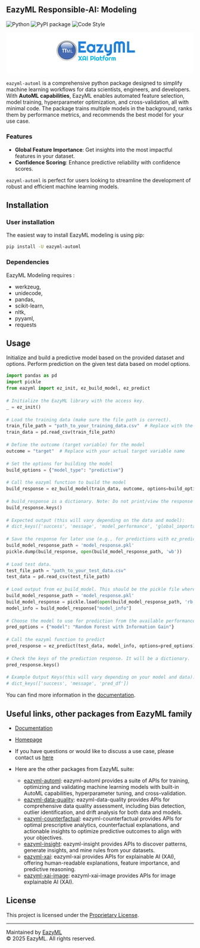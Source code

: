 ## EazyML Responsible-AI: Modeling
![Python](https://img.shields.io/badge/python-3.8%20%7C%203.9%20%7C%203.10%20%7C%203.11%20%7C%203.12-blue)  ![PyPI package](https://img.shields.io/badge/pypi%20package-0.0.60-brightgreen) ![Code Style](https://img.shields.io/badge/code%20style-black-black)

![EazyML](https://github.com/EazyML/eazyml-docs/raw/refs/heads/master/EazyML_logo.png)

`eazyml-automl` is a comprehensive python package designed to simplify machine learning workflows for data scientists, engineers, and developers. With **AutoML capabilities**, EazyML enables automated feature selection, model training, hyperparameter optimization, and cross-validation, all with minimal code. The package trains multiple models in the background, ranks them by performance metrics, and recommends the best model for your use case.

### Features
- **Global Feature Importance**: Get insights into the most impactful features in your dataset.
- **Confidence Scoring**: Enhance predictive reliability with confidence scores.

`eazyml-automl` is perfect for users looking to streamline the development of robust and efficient machine learning models.

## Installation
### User installation
The easiest way to install EazyML modeling is using pip:
```bash
pip install -U eazyml-automl
```
### Dependencies
EazyML Modeling requires :
- werkzeug,
- unidecode,
- pandas,
- scikit-learn,
- nltk,
- pyyaml,
- requests

## Usage
Initialize and build a predictive model based on the provided dataset and options. 
Perform prediction on the given test data based on model options.

```python
import pandas as pd
import pickle
from eazyml import ez_init, ez_build_model, ez_predict

# Initialize the EazyML library with the access key.
_ = ez_init()

# Load the training data (make sure the file path is correct).
train_file_path = "path_to_your_training_data.csv"  # Replace with the correct file path
train_data = pd.read_csv(train_file_path)

# Define the outcome (target variable) for the model
outcome = "target"  # Replace with your actual target variable name

# Set the options for building the model
build_options = {"model_type": "predictive"}

# Call the eazyml function to build the model
build_response = ez_build_model(train_data, outcome, options=build_options)

# build_response is a dictionary. Note: Do not print/view the response as it contains sensitive or encrypted model information in model_info.
build_response.keys()

# Expected output (this will vary depending on the data and model):            
# dict_keys(['success', 'message', 'model_performance', 'global_importance', 'model_info'])

# Save the response for later use (e.g., for predictions with ez_predict)
build_model_response_path = 'model_response.pkl'
pickle.dump(build_response, open(build_model_response_path, 'wb'))

# Load test data.
test_file_path = "path_to_your_test_data.csv"
test_data = pd.read_csv(test_file_path)

# Load output from ez_build_model. This should be the pickle file where model information is stored.
build_model_response_path = 'model_response.pkl'
build_model_response = pickle.load(open(build_model_response_path, 'rb'))
model_info = build_model_response["model_info"]

# Choose the model to use for prediction from the available performance options in the response.
pred_options = {"model": "Random Forest with Information Gain"}

# Call the eazyml function to predict
pred_response = ez_predict(test_data, model_info, options=pred_options)

# Check the keys of the prediction response. It will be a dictionary.
pred_response.keys()

# Example Output Keys(this will vary depending on your model and data):
# dict_keys(['success', 'message', 'pred_df'])

```
You can find more information in the [documentation](https://eazyml.readthedocs.io/en/latest/packages/eazyml_model.html).


## Useful links, other packages from EazyML family
- [Documentation](https://docs.eazyml.com)
- [Homepage](https://eazyml.com)
- If you have questions or would like to discuss a use case, please contact us [here](https://eazyml.com/trust-in-ai)
- Here are the other packages from EazyML suite:

    - [eazyml-automl](https://pypi.org/project/eazyml-automl/): eazyml-automl provides a suite of APIs for training, optimizing and validating machine learning models with built-in AutoML capabilities, hyperparameter tuning, and cross-validation.
    - [eazyml-data-quality](https://pypi.org/project/eazyml-data-quality/): eazyml-data-quality provides APIs for comprehensive data quality assessment, including bias detection, outlier identification, and drift analysis for both data and models.
    - [eazyml-counterfactual](https://pypi.org/project/eazyml-counterfactual/): eazyml-counterfactual provides APIs for optimal prescriptive analytics, counterfactual explanations, and actionable insights to optimize predictive outcomes to align with your objectives.
    - [eazyml-insight](https://pypi.org/project/eazyml-insight/): eazyml-insight provides APIs to discover patterns, generate insights, and mine rules from your datasets.
    - [eazyml-xai](https://pypi.org/project/eazyml-xai/): eazyml-xai provides APIs for explainable AI (XAI), offering human-readable explanations, feature importance, and predictive reasoning.
    - [eazyml-xai-image](https://pypi.org/project/eazyml-xai-image/): eazyml-xai-image provides APIs for image explainable AI (XAI).

## License
This project is licensed under the [Proprietary License](https://github.com/EazyML/eazyml-docs/blob/master/LICENSE).

---

Maintained by [EazyML](https://eazyml.com)  
© 2025 EazyML. All rights reserved.
